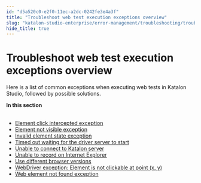 ```yaml
---
id: "d5a520c0-e2f0-11ec-a2dc-0242fe3e4a3f"
title: "Troubleshoot web test execution exceptions overview"
slug: "katalon-studio-enterprise/error-management/troubleshooting/troubleshoot-web-automated-testing/troubleshoot-web-test-execution-exceptions-overview"
hide_title: true
---
```


# <a id="concept-1346" class="anchor_top_offset"/><a id="ariaid-title1" class="anchor_top_offset"/>Troubleshoot web test execution exceptions overview

<p xmlns="http://www.w3.org/1999/xhtml" className="p">Here  is a list of common exceptions when executing web tests in Katalon Studio, followed by possible solutions.</p> 
<nav xmlns="http://www.w3.org/1999/xhtml" role="navigation" className="related-links"><div className="linklist"><strong>In this section</strong><br /><br /><ul className="linklist"><li className="linklist"><a className="link" href="/docs/katalon-studio-enterprise/error-management/troubleshooting/troubleshoot-web-automated-testing/element-click-intercepted-exception">Element click intercepted exception</a></li><li className="linklist"><a className="link" href="/docs/katalon-studio-enterprise/error-management/troubleshooting/troubleshoot-web-automated-testing/element-not-visible-exception">Element not visible exception</a></li><li className="linklist"><a className="link" href="/docs/katalon-studio-enterprise/error-management/troubleshooting/troubleshoot-web-automated-testing/invalid-element-state-exception">Invalid element state exception</a></li><li className="linklist"><a className="link" href="/docs/katalon-studio-enterprise/error-management/troubleshooting/troubleshoot-web-automated-testing/timed-out-waiting-for-the-driver-server-to-start">Timed out waiting for the driver server to start</a></li><li className="linklist"><a className="link" href="/docs/katalon-studio-enterprise/error-management/troubleshooting/troubleshoot-web-automated-testing/unable-to-connect-to-katalon-server">Unable to connect to Katalon server</a></li><li className="linklist"><a className="link" href="/docs/katalon-studio-enterprise/error-management/troubleshooting/troubleshoot-web-automated-testing/unable-to-record-on-internet-explorer">Unable to record on Internet Explorer</a></li><li className="linklist"><a className="link" href="/docs/katalon-studio-enterprise/error-management/troubleshooting/troubleshoot-web-automated-testing/use-different-browser-versions">Use different browser versions</a></li><li className="linklist"><a className="link" href="/docs/katalon-studio-enterprise/error-management/troubleshooting/troubleshoot-web-automated-testing/webdriver-exception-element-is-not-clickable-at-point-x-y">WebDriver exception: Element is not clickable at point (x, y)</a></li><li className="linklist"><a className="link" href="/docs/katalon-studio-enterprise/error-management/troubleshooting/troubleshoot-web-automated-testing/web-element-not-found-exception">Web element not found exception</a></li></ul></div></nav> 
